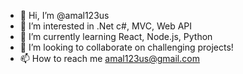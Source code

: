 - 👋 Hi, I’m @amal123us
- 👀 I’m interested in .Net c#, MVC, Web API
- 🌱 I’m currently learning React, Node.js, Python
- 💞️ I’m looking to collaborate on challenging projects!
- 📫 How to reach me amal123us@gmail.com
